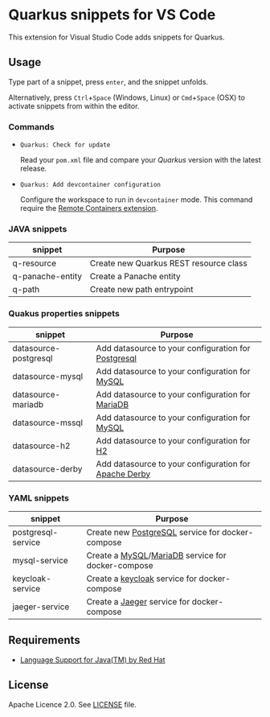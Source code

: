 # Quarkus snippets for VS Code

This extension for Visual Studio Code adds snippets for Quarkus.

## Usage

Type part of a snippet, press `enter`, and the snippet unfolds.

Alternatively, press `Ctrl`+`Space` (Windows, Linux) or `Cmd`+`Space` (OSX) to activate snippets from within the editor.

### Commands

* `Quarkus: Check for update`

  Read your `pom.xml` file and compare your *Quarkus* version with the latest release.

* `Quarkus: Add devcontainer configuration`

  Configure the workspace to run in `devcontainer` mode.
  This command require the [Remote Containers extension](https://marketplace.visualstudio.com/items?itemName=ms-vscode-remote.remote-containers).

### JAVA snippets

| snippet | Purpose |
| ------- | ------- |
| q-resource | Create new Quarkus REST resource class |
| q-panache-entity | Create a Panache entity |
| q-path | Create new path entrypoint |

### Quakus properties snippets

| snippet | Purpose |
| ------- | ------- |
| datasource-postgresql | Add datasource to your configuration for [Postgresql](https://hub.docker.com/_/postgres) |
| datasource-mysql      | Add datasource to your configuration for [MySQL](https://hub.docker.com/_/mysql) |
| datasource-mariadb    | Add datasource to your configuration for [MariaDB](https://hub.docker.com/_/mariadb) |
| datasource-mssql      | Add datasource to your configuration for [MySQL](https://hub.docker.com/_/microsoft-mssql-server) |
| datasource-h2         | Add datasource to your configuration for [H2](https://www.h2database.com/) |
| datasource-derby      | Add datasource to your configuration for [Apache Derby](http://db.apache.org/derby/) |

### YAML snippets

| snippet | Purpose |
| ------- | ------- |
| postgresql-service | Create new [PostgreSQL](https://hub.docker.com/_/postgres) service for docker-compose |
| mysql-service | Create a [MySQL](https://hub.docker.com/_/mysql)/[MariaDB](https://hub.docker.com/_/mariadb) service for docker-compose |
| keycloak-service | Create a [keycloak](https://hub.docker.com/r/jboss/keycloak) service for docker-compose |
| jaeger-service | Create a [Jaeger](https://www.jaegertracing.io/) service for docker-compose |

## Requirements

* [Language Support for Java(TM) by Red Hat](https://marketplace.visualstudio.com/items?itemName=redhat.java)

## License

Apache Licence 2.0. See [LICENSE](/LICENSE) file.
